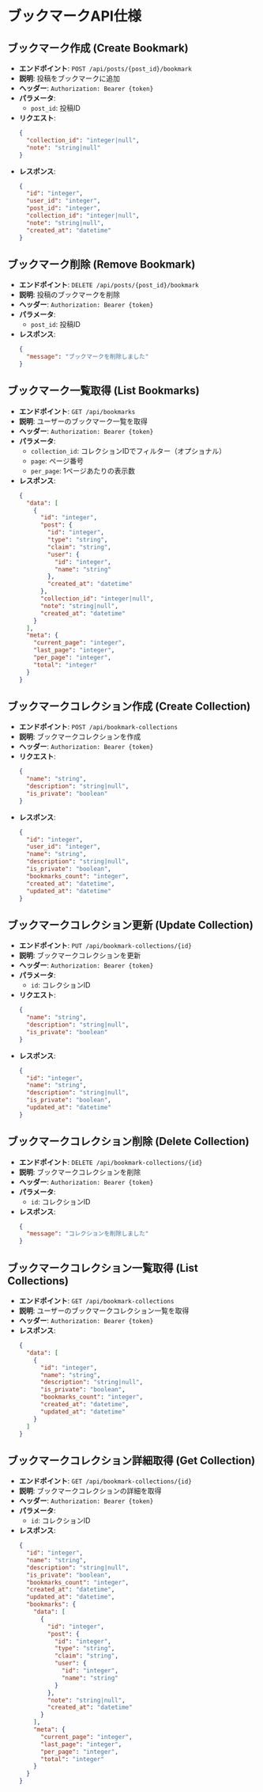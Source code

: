 # ブックマークAPI仕様

## ブックマーク作成 (Create Bookmark)
- **エンドポイント**: `POST /api/posts/{post_id}/bookmark`
- **説明**: 投稿をブックマークに追加
- **ヘッダー**: `Authorization: Bearer {token}`
- **パラメータ**:
  - `post_id`: 投稿ID
- **リクエスト**:
  ```json
  {
    "collection_id": "integer|null",
    "note": "string|null"
  }
  ```
- **レスポンス**:
  ```json
  {
    "id": "integer",
    "user_id": "integer",
    "post_id": "integer",
    "collection_id": "integer|null",
    "note": "string|null",
    "created_at": "datetime"
  }
  ```

## ブックマーク削除 (Remove Bookmark)
- **エンドポイント**: `DELETE /api/posts/{post_id}/bookmark`
- **説明**: 投稿のブックマークを削除
- **ヘッダー**: `Authorization: Bearer {token}`
- **パラメータ**:
  - `post_id`: 投稿ID
- **レスポンス**:
  ```json
  {
    "message": "ブックマークを削除しました"
  }
  ```

## ブックマーク一覧取得 (List Bookmarks)
- **エンドポイント**: `GET /api/bookmarks`
- **説明**: ユーザーのブックマーク一覧を取得
- **ヘッダー**: `Authorization: Bearer {token}`
- **パラメータ**:
  - `collection_id`: コレクションIDでフィルター（オプショナル）
  - `page`: ページ番号
  - `per_page`: 1ページあたりの表示数
- **レスポンス**:
  ```json
  {
    "data": [
      {
        "id": "integer",
        "post": {
          "id": "integer",
          "type": "string",
          "claim": "string",
          "user": {
            "id": "integer",
            "name": "string"
          },
          "created_at": "datetime"
        },
        "collection_id": "integer|null",
        "note": "string|null",
        "created_at": "datetime"
      }
    ],
    "meta": {
      "current_page": "integer",
      "last_page": "integer",
      "per_page": "integer",
      "total": "integer"
    }
  }
  ```

## ブックマークコレクション作成 (Create Collection)
- **エンドポイント**: `POST /api/bookmark-collections`
- **説明**: ブックマークコレクションを作成
- **ヘッダー**: `Authorization: Bearer {token}`
- **リクエスト**:
  ```json
  {
    "name": "string",
    "description": "string|null",
    "is_private": "boolean"
  }
  ```
- **レスポンス**:
  ```json
  {
    "id": "integer",
    "user_id": "integer",
    "name": "string",
    "description": "string|null",
    "is_private": "boolean",
    "bookmarks_count": "integer",
    "created_at": "datetime",
    "updated_at": "datetime"
  }
  ```

## ブックマークコレクション更新 (Update Collection)
- **エンドポイント**: `PUT /api/bookmark-collections/{id}`
- **説明**: ブックマークコレクションを更新
- **ヘッダー**: `Authorization: Bearer {token}`
- **パラメータ**:
  - `id`: コレクションID
- **リクエスト**:
  ```json
  {
    "name": "string",
    "description": "string|null",
    "is_private": "boolean"
  }
  ```
- **レスポンス**:
  ```json
  {
    "id": "integer",
    "name": "string",
    "description": "string|null",
    "is_private": "boolean",
    "updated_at": "datetime"
  }
  ```

## ブックマークコレクション削除 (Delete Collection)
- **エンドポイント**: `DELETE /api/bookmark-collections/{id}`
- **説明**: ブックマークコレクションを削除
- **ヘッダー**: `Authorization: Bearer {token}`
- **パラメータ**:
  - `id`: コレクションID
- **レスポンス**:
  ```json
  {
    "message": "コレクションを削除しました"
  }
  ```

## ブックマークコレクション一覧取得 (List Collections)
- **エンドポイント**: `GET /api/bookmark-collections`
- **説明**: ユーザーのブックマークコレクション一覧を取得
- **ヘッダー**: `Authorization: Bearer {token}`
- **レスポンス**:
  ```json
  {
    "data": [
      {
        "id": "integer",
        "name": "string",
        "description": "string|null",
        "is_private": "boolean",
        "bookmarks_count": "integer",
        "created_at": "datetime",
        "updated_at": "datetime"
      }
    ]
  }
  ```

## ブックマークコレクション詳細取得 (Get Collection)
- **エンドポイント**: `GET /api/bookmark-collections/{id}`
- **説明**: ブックマークコレクションの詳細を取得
- **ヘッダー**: `Authorization: Bearer {token}`
- **パラメータ**:
  - `id`: コレクションID
- **レスポンス**:
  ```json
  {
    "id": "integer",
    "name": "string",
    "description": "string|null",
    "is_private": "boolean",
    "bookmarks_count": "integer",
    "created_at": "datetime",
    "updated_at": "datetime",
    "bookmarks": {
      "data": [
        {
          "id": "integer",
          "post": {
            "id": "integer",
            "type": "string",
            "claim": "string",
            "user": {
              "id": "integer",
              "name": "string"
            }
          },
          "note": "string|null",
          "created_at": "datetime"
        }
      ],
      "meta": {
        "current_page": "integer",
        "last_page": "integer",
        "per_page": "integer",
        "total": "integer"
      }
    }
  }
  ```